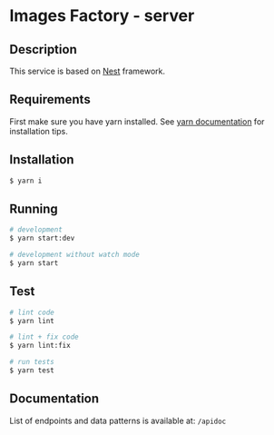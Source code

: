 # Images Factory - server

## Description

This service is based on [Nest](https://github.com/nestjs/nest) framework.

## Requirements

First make sure you have yarn installed. See [yarn documentation](https://legacy.yarnpkg.com/en/docs/install) for installation tips.

## Installation

```bash
$ yarn i
```

## Running

```bash
# development
$ yarn start:dev

# development without watch mode
$ yarn start
```

## Test

```bash
# lint code
$ yarn lint

# lint + fix code
$ yarn lint:fix

# run tests
$ yarn test
```

## Documentation

List of endpoints and data patterns is available at: `/apidoc`
